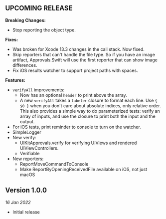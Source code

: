 UPCOMING RELEASE
----------------

**Breaking Changes:**

- Stop reporting the object type.

**Fixes:**

- Was broken for Xcode 13.3 changes in the call stack. Now fixed.
- Skip reporters that can't handle the file type. So if you have an image artifact, Approvals.Swift will use the first reporter that can show image differences.
- Fix iOS results watcher to support project paths with spaces.

**Features:**

- `verifyAll` improvements:
  - Now has an optional `header` to print above the array.
  - A new `verifyAll` takes a `labeler` closure to format each line. Use `{ $0 }` when you don't care about absolute indices, only relative order. This also provides a simple way to do parameterized tests: verify an array of inputs, and use the closure to print both the input and the output.
- For iOS tests, print reminder to console to turn on the watcher.
- SimpleLogger
- New verify:
  * UIKitApprovals.verify for verifying UIViews and rendered UIViewControllers.
  * Verifiable
- New reporters:
  * ReportMoveCommandToConsole
  * Make ReportByOpeningReceivedFile available on iOS, not just macOS


Version 1.0.0
-------------
_16 Jan 2022_

- Initial release
